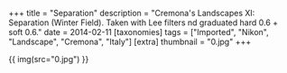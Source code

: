 +++
title = "Separation"
description = "Cremona's Landscapes XI: Separation (Winter Field). Taken with Lee filters nd graduated hard 0.6 + soft 0.6."
date = 2014-02-11
[taxonomies]
tags = ["Imported", "Nikon", "Landscape", "Cremona", "Italy"]
[extra]
thumbnail = "0.jpg"
+++

{{ img(src="0.jpg") }}
